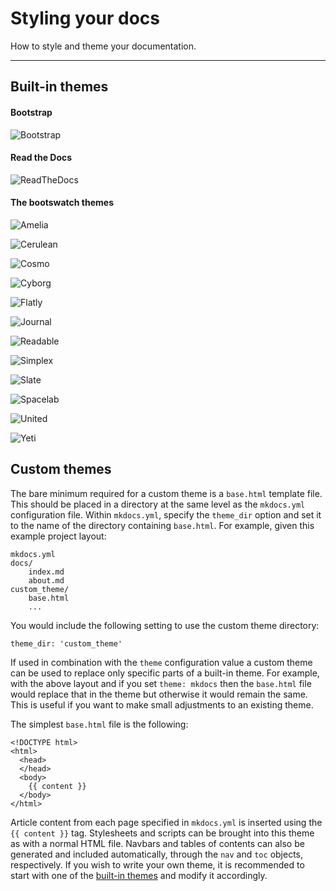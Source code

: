 # Styling your docs

How to style and theme your documentation.

---

## Built-in themes

#### Bootstrap

![Bootstrap](http://bootstrapdocs.com/v2.3.1/docs/assets/img/examples/bootstrap-example-fluid.png)

#### Read the Docs

![ReadTheDocs](https://docs.readthedocs.org/en/latest/_images/screen_mobile.png)

#### The bootswatch themes

![Amelia](http://bootswatch.com/2/amelia/thumbnail.png)

![Cerulean](http://bootswatch.com/cerulean/thumbnail.png)

![Cosmo](http://bootswatch.com/cosmo/thumbnail.png)

![Cyborg](http://bootswatch.com/cyborg/thumbnail.png)

![Flatly](http://bootswatch.com/flatly/thumbnail.png)

![Journal](http://bootswatch.com/journal/thumbnail.png)

![Readable](http://bootswatch.com/readable/thumbnail.png)

![Simplex](http://bootswatch.com/simplex/thumbnail.png)

![Slate](http://bootswatch.com/slate/thumbnail.png)

![Spacelab](http://bootswatch.com/spacelab/thumbnail.png)

![United](http://bootswatch.com/united/thumbnail.png)

![Yeti](http://bootswatch.com/yeti/thumbnail.png)

## Custom themes

The bare minimum required for a custom theme is a `base.html` template file. This should be placed in a directory at the same level as the `mkdocs.yml` configuration file. Within `mkdocs.yml`, specify the `theme_dir` option and set it to the name of the directory containing `base.html`. For example, given this example project layout:

    mkdocs.yml
    docs/
        index.md
        about.md
    custom_theme/
        base.html
        ...

You would include the following setting to use the custom theme directory:

    theme_dir: 'custom_theme'

If used in combination with the `theme` configuration value a custom theme can be used to replace only specific parts of a built-in theme. For example, with the above layout and if you set `theme: mkdocs` then the `base.html` file would replace that in the theme but otherwise it would remain the same. This is useful if you want to make small adjustments to an existing theme.

The simplest `base.html` file is the following:

    <!DOCTYPE html>
    <html>
      <head>
      </head>
      <body>
        {{ content }}
      </body>
    </html>

Article content from each page specified in `mkdocs.yml` is inserted using the `{{ content }}` tag. Stylesheets and scripts can be brought into this theme as with a normal HTML file. Navbars and tables of contents can also be generated and included automatically, through the `nav` and `toc` objects, respectively. If you wish to write your own theme, it is recommended to start with one of the [built-in themes](https://github.com/tomchristie/mkdocs/tree/master/mkdocs/themes) and modify it accordingly.
